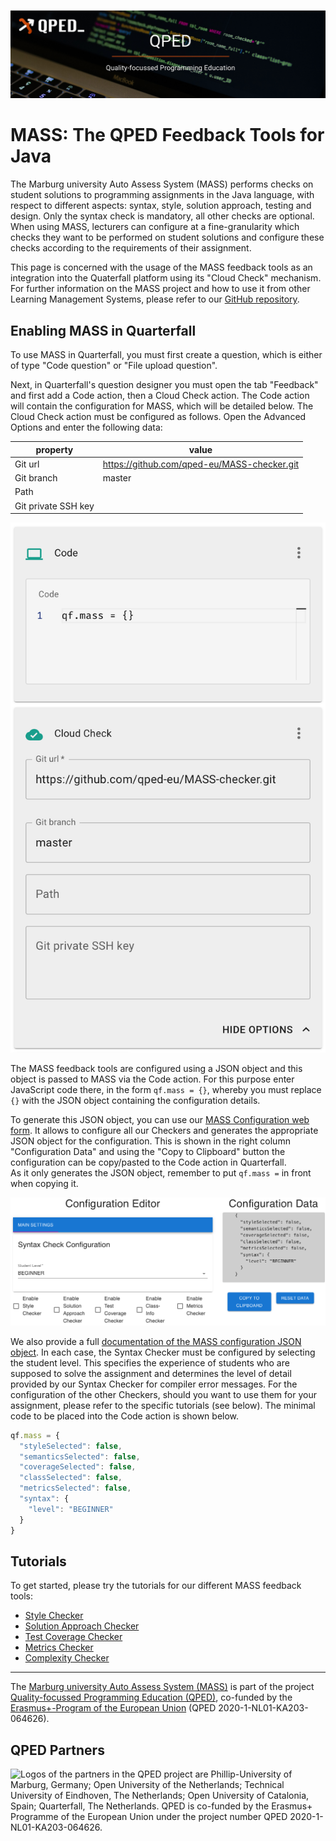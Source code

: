 ![Logo of the QPED project.](images/qped-banner.png)

# MASS: The QPED Feedback Tools for Java

The Marburg university Auto Assess System (MASS) performs checks on
student solutions to programming assignments in the Java language, with
respect to different aspects: syntax, style, solution approach, testing
and design. Only the syntax check is mandatory, all other checks are
optional. When using MASS, lecturers can configure at a fine-granularity
which checks they want to be performed on student solutions and configure these
checks according to the requirements of their assignment.

This page is concerned with the usage of the MASS feedback tools as
an integration into the Quaterfall platform using its "Cloud Check" mechanism.
For further information on the MASS project and how to use it from other
Learning Management Systems, please refer to our [GitHub repository](https://github.com/Alucard2112/QPED-O3).

## Enabling MASS in Quarterfall

To use MASS in Quarterfall, you must first create a question, which is either
of type "Code question" or "File upload question".

Next, in Quarterfall's question designer you must open
the tab "Feedback" and first add a Code action, then a Cloud Check action.
The Code action will contain the configuration for MASS, which will be detailed
below. The Cloud Check action must be configured as follows. Open the Advanced
Options and enter the following data:

| property            | value                                      |
|---------------------|--------------------------------------------|
| Git url             | https://github.com/qped-eu/MASS-checker.git|
| Git branch          | master                                     |
| Path                |                                            |
| Git private SSH key |                                            |

![Screenshot of configuring the MASS Cloud Check in Quarterfall.](images/quarterfall-cloudcheck.png)

The MASS feedback tools are configured using a JSON object and this object is
passed to MASS via the Code action. For this purpose enter JavaScript code there,
in the form `qf.mass = {}`, whereby you must replace `{}` with the JSON object
containing the configuration details.

To generate this JSON object, you can use our [MASS Configuration web form](index.html?tab=config).
It allows to configure all our Checkers and generates the appropriate JSON object for the configuration.
This is shown in the right column "Configuration Data" and using the "Copy to Clipboard" button the
configuration can be copy/pasted to the Code action in Quarterfall.  
As it only generates the JSON object, remember to put `qf.mass =` in front when copying it.

![Screenshot of the MASS Configuration web form.](images/mass_web-config.png)

We also provide a full [documentation of the MASS configuration JSON object](index.html?tab=doku).
In each case, the Syntax Checker must be configured by selecting the student level.
This specifies the experience of students who are supposed to solve the assignment and determines
the level of detail provided by our Syntax Checker for compiler error messages.
For the configuration of the other Checkers, should you want to use them for your assignment, please refer to the specific tutorials (see below).
The minimal code to be placed into the Code action is shown below. 

```javascript
qf.mass = {
  "styleSelected": false,
  "semanticsSelected": false,
  "coverageSelected": false,
  "classSelected": false,
  "metricsSelected": false,
  "syntax": {
    "level": "BEGINNER"
  }
}
```

## Tutorials

To get started, please try the tutorials for our different MASS feedback tools:

<!-- * [Syntax Checker](index.html?tab=tuts&tut=syntax) -->
* [Style Checker](/style)
* [Solution Approach Checker](/semantics)
* [Test Coverage Checker](/test)
* [Metrics Checker](/metrics)
* [Complexity Checker](/class)

---

The [Marburg university Auto Assess System (MASS)](http://qped-eu.github.io/mass) is part of the project [Quality-focussed Programming Education (QPED)](https://qped.eu), co-funded by the [Erasmus+-Program of the European Union](https://erasmus-plus.ec.europa.eu) (QPED 2020-1-NL01-KA203-064626).

## QPED Partners

![Logos of the partners in the QPED project are Phillip-University of Marburg, Germany;
Open University of the Netherlands; Technical University of Eindhoven, The Netherlands;
Open University of Catalonia, Spain; Quarterfall, The Netherlands. QPED is co-funded by the Erasmus+ Programme of the European Union under the project number
QPED 2020-1-NL01-KA203-064626.](images/partners.png)